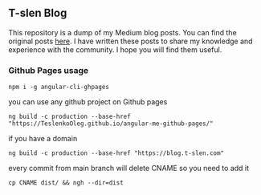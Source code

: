 ## T-slen Blog
This repository is a dump of my Medium blog posts. You can find the original posts [here](https://medium.com/@teslenkooleg2017).
I have written these posts to share my knowledge and experience with the community. 
I hope you will find them useful.
### Github Pages usage
```
npm i -g angular-cli-ghpages
```
you can use any github project on Github pages
```
ng build -c production --base-href "https://TeslenkoOleg.github.io/angular-me-github-pages/"
```
if you have a domain
```
ng build -c production --base-href "https://blog.t-slen.com"
```
every commit from main branch will delete CNAME so you need to add it
```
cp CNAME dist/ && ngh --dir=dist
```

